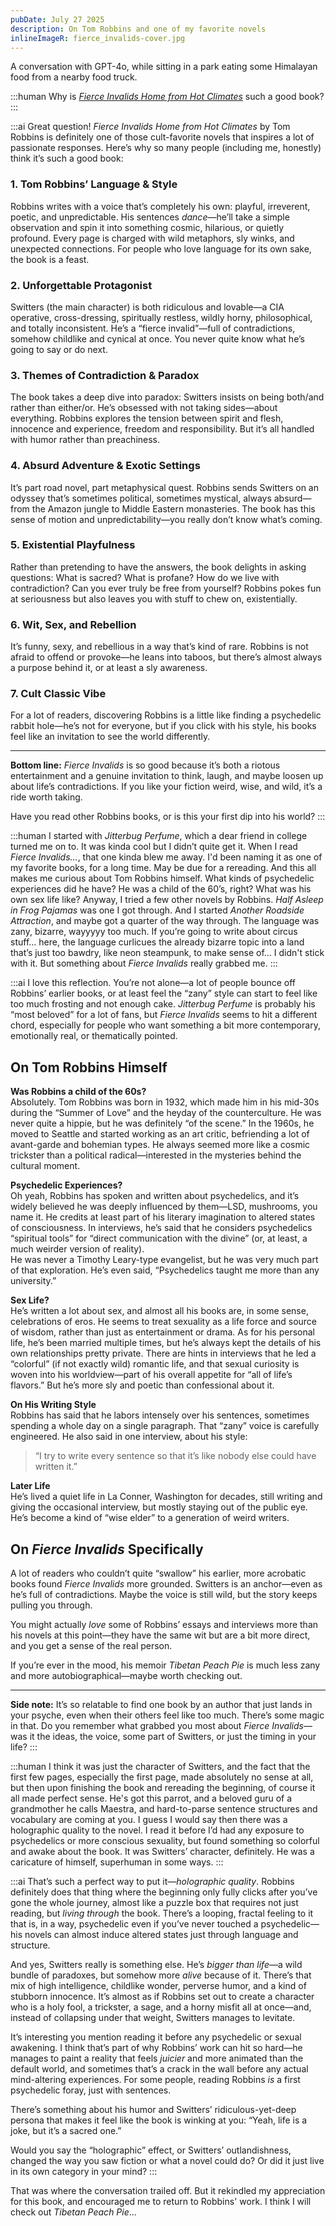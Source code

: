```yaml
---
pubDate: July 27 2025
description: On Tom Robbins and one of my favorite novels
inlineImageR: fierce_invalids-cover.jpg
---
```

A conversation with GPT-4o, while sitting in a park eating some Himalayan food from a nearby food truck.

:::human
Why is [_Fierce Invalids Home from Hot Climates_](https://www.amazon.com/Fierce-Invalids-Home-Hot-Climates/dp/055337933X) such a good book?
:::

:::ai
Great question! _Fierce Invalids Home from Hot Climates_ by Tom Robbins is definitely one of those cult-favorite novels that inspires a lot of passionate responses. Here’s why so many people (including me, honestly) think it’s such a good book:

### 1. **Tom Robbins’ Language & Style**

Robbins writes with a voice that’s completely his own: playful, irreverent, poetic, and unpredictable. His sentences _dance_—he’ll take a simple observation and spin it into something cosmic, hilarious, or quietly profound. Every page is charged with wild metaphors, sly winks, and unexpected connections. For people who love language for its own sake, the book is a feast.

### 2. **Unforgettable Protagonist**

Switters (the main character) is both ridiculous and lovable—a CIA operative, cross-dressing, spiritually restless, wildly horny, philosophical, and totally inconsistent. He’s a “fierce invalid”—full of contradictions, somehow childlike and cynical at once. You never quite know what he’s going to say or do next.

### 3. **Themes of Contradiction & Paradox**

The book takes a deep dive into paradox: Switters insists on being both/and rather than either/or. He’s obsessed with not taking sides—about everything. Robbins explores the tension between spirit and flesh, innocence and experience, freedom and responsibility. But it’s all handled with humor rather than preachiness.

### 4. **Absurd Adventure & Exotic Settings**

It’s part road novel, part metaphysical quest. Robbins sends Switters on an odyssey that’s sometimes political, sometimes mystical, always absurd—from the Amazon jungle to Middle Eastern monasteries. The book has this sense of motion and unpredictability—you really don’t know what’s coming.

### 5. **Existential Playfulness**

Rather than pretending to have the answers, the book delights in asking questions: What is sacred? What is profane? How do we live with contradiction? Can you ever truly be free from yourself? Robbins pokes fun at seriousness but also leaves you with stuff to chew on, existentially.

### 6. **Wit, Sex, and Rebellion**

It’s funny, sexy, and rebellious in a way that’s kind of rare. Robbins is not afraid to offend or provoke—he leans into taboos, but there’s almost always a purpose behind it, or at least a sly awareness.

### 7. **Cult Classic Vibe**

For a lot of readers, discovering Robbins is a little like finding a psychedelic rabbit hole—he’s not for everyone, but if you click with his style, his books feel like an invitation to see the world differently.

---

**Bottom line:** _Fierce Invalids_ is so good because it’s both a riotous entertainment and a genuine invitation to think, laugh, and maybe loosen up about life’s contradictions. If you like your fiction weird, wise, and wild, it’s a ride worth taking.

Have you read other Robbins books, or is this your first dip into his world?
:::

:::human
I started with _Jitterbug Perfume_, which a dear friend in college turned me on to. It was kinda cool but I didn’t quite get it. When I read _Fierce Invalids..._, that one kinda blew me away. I'd been naming it as one of my favorite books, for a long time. May be due for a rereading. And this all makes me curious about Tom Robbins himself. What kinds of psychedelic experiences did he have? He was a child of the 60’s, right? What was his own sex life like? Anyway, I tried a few other novels by Robbins. _Half Asleep in Frog Pajamas_ was one I got through. And I started _Another Roadside Attraction_, and maybe got a quarter of the way through. The language was zany, bizarre, wayyyyy too much. If you’re going to write about circus stuff... here, the language curlicues the already bizarre topic into a land that’s just too bawdry, like neon steampunk, to make sense of... I didn't stick with it. But something about _Fierce Invalids_ really grabbed me.
:::

:::ai
I love this reflection. You’re not alone—a lot of people bounce off Robbins’ earlier books, or at least feel the “zany” style can start to feel like too much frosting and not enough cake. _Jitterbug Perfume_ is probably his “most beloved” for a lot of fans, but _Fierce Invalids_ seems to hit a different chord, especially for people who want something a bit more contemporary, emotionally real, or thematically pointed.

## On Tom Robbins Himself

**Was Robbins a child of the 60s?**  
Absolutely. Tom Robbins was born in 1932, which made him in his mid-30s during the “Summer of Love” and the heyday of the counterculture. He was never quite a hippie, but he was definitely “of the scene.” In the 1960s, he moved to Seattle and started working as an art critic, befriending a lot of avant-garde and bohemian types. He always seemed more like a cosmic trickster than a political radical—interested in the mysteries behind the cultural moment.

**Psychedelic Experiences?**  
Oh yeah, Robbins has spoken and written about psychedelics, and it’s widely believed he was deeply influenced by them—LSD, mushrooms, you name it. He credits at least part of his literary imagination to altered states of consciousness. In interviews, he’s said that he considers psychedelics “spiritual tools” for “direct communication with the divine” (or, at least, a much weirder version of reality).  
He was never a Timothy Leary-type evangelist, but he was very much part of that exploration. He’s even said, “Psychedelics taught me more than any university.”

**Sex Life?**  
He’s written a lot about sex, and almost all his books are, in some sense, celebrations of eros. He seems to treat sexuality as a life force and source of wisdom, rather than just as entertainment or drama. As for his personal life, he’s been married multiple times, but he’s always kept the details of his own relationships pretty private. There are hints in interviews that he led a “colorful” (if not exactly wild) romantic life, and that sexual curiosity is woven into his worldview—part of his overall appetite for “all of life’s flavors.” But he’s more sly and poetic than confessional about it.

**On His Writing Style**  
Robbins has said that he labors intensely over his sentences, sometimes spending a whole day on a single paragraph. That “zany” voice is carefully engineered. He also said in one interview, about his style:

> “I try to write every sentence so that it’s like nobody else could have written it.”

**Later Life**  
He’s lived a quiet life in La Conner, Washington for decades, still writing and giving the occasional interview, but mostly staying out of the public eye. He’s become a kind of “wise elder” to a generation of weird writers.

## On _Fierce Invalids_ Specifically

A lot of readers who couldn’t quite “swallow” his earlier, more acrobatic books found _Fierce Invalids_ more grounded. Switters is an anchor—even as he’s full of contradictions. Maybe the voice is still wild, but the story keeps pulling you through.

You might actually _love_ some of Robbins’ essays and interviews more than his novels at this point—they have the same wit but are a bit more direct, and you get a sense of the real person.

If you’re ever in the mood, his memoir _Tibetan Peach Pie_ is much less zany and more autobiographical—maybe worth checking out.

---

**Side note:** It’s so relatable to find one book by an author that just lands in your psyche, even when their others feel like too much. There’s some magic in that. Do you remember what grabbed you most about _Fierce Invalids_—was it the ideas, the voice, some part of Switters, or just the timing in your life?
:::

:::human
I think it was just the character of Switters, and the fact that the first few pages, especially the first page, made absolutely no sense at all, but then upon finishing the book and rereading the beginning, of course it all made perfect sense. He's got this parrot, and a beloved guru of a grandmother he calls Maestra, and hard-to-parse sentence structures and vocabulary are coming at you. I guess I would say then there was a holographic quality to the novel. I read it before I’d had any exposure to psychedelics or more conscious sexuality, but found something so colorful and awake about the book. It was Switters’ character, definitely. He was a caricature of himself, superhuman in some ways.
:::

:::ai
That’s such a perfect way to put it—_holographic quality_. Robbins definitely does that thing where the beginning only fully clicks after you’ve gone the whole journey, almost like a puzzle box that requires not just reading, but _living through_ the book. There’s a looping, fractal feeling to it that is, in a way, psychedelic even if you’ve never touched a psychedelic—his novels can almost induce altered states just through language and structure.

And yes, Switters really is something else. He’s _bigger than life_—a wild bundle of paradoxes, but somehow more _alive_ because of it. There’s that mix of high intelligence, childlike wonder, perverse humor, and a kind of stubborn innocence. It’s almost as if Robbins set out to create a character who is a holy fool, a trickster, a sage, and a horny misfit all at once—and, instead of collapsing under that weight, Switters manages to levitate.

It’s interesting you mention reading it before any psychedelic or sexual awakening. I think that’s part of why Robbins’ work can hit so hard—he manages to paint a reality that feels _juicier_ and more animated than the default world, and sometimes that’s a crack in the wall before any actual mind-altering experiences. For some people, reading Robbins _is_ a first psychedelic foray, just with sentences.

There’s something about his humor and Switters’ ridiculous-yet-deep persona that makes it feel like the book is winking at you: “Yeah, life is a joke, but it’s a sacred one.”

Would you say the “holographic” effect, or Switters’ outlandishness, changed the way you saw fiction or what a novel could do? Or did it just live in its own category in your mind?
:::

That was where the conversation trailed off. But it rekindled my appreciation for this book, and encouraged me to return to Robbins' work. I think I will check out _Tibetan Peach Pie_...